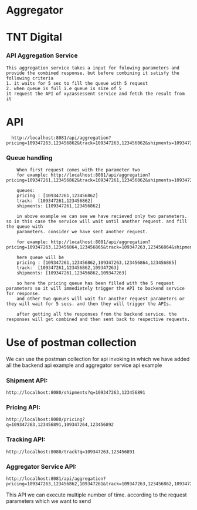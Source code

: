 # Aggregator

# TNT Digital

### API Aggregation Service
    This aggregation service takes a input for folowing parameters and provide the combined response. but before combining it satisfy the following criteria
    1. it waits for 5 sec to fill the queue with 5 request
    2. when queue is full i.e queue is size of 5
    it request the API of xyzassessent service and fetch the result from it 
    
# API 
      http://localhost:8081/api/aggregation?pricing=109347263,123456862&track=109347263,123456862&shipments=109347263,123456862
    
### Queue handling
        When first request comes with the parameter two 
        for example: http://localhost:8081/api/aggregation?pricing=109347261,123456862&track=109347261,123456862&shipments=109347261,123456862
        
        queues:
        pricing : [109347261,123456862]
        track:  [109347261,123456862]
        shipments: [109347261,123456862]
        
        in above example we can see we have recieved only two parameters. so in this case the service will wait until another request. and fill the queue with 
        parameters. consider we have sent another request.
        
        for example: http://localhost:8081/api/aggregation?pricing=109347263,123456864,123456865&track=109347263,123456864&shipments=109347263,123456864
        
        here queue will be 
        pricing : [109347261,123456862,109347263,123456864,123456865]
        track:  [109347261,123456862,109347263]
        shipments: [109347261,123456862,109347263]

        so here the pricing queue has been filled with the 5 request parameters so it will immedietely trigger the API to backend service for response.
        and other two queues will wait for another request parameters or they will wait for 5 secs. and then they will trigger the APIs.
        
        after getting all the responses from the backend service. the responses will get combined and then sent back to respective requests.
        
# Use of postman collection
   We can use the postman collection for api invoking
   in which we have added all the backend api example and aggregator service api
   example
   ### Shipment API:
    http://localhost:8080/shipments?q=109347263,123456891
   ### Pricing API:
    http://localhost:8080/pricing?q=109347263,123456891,109347264,123456892
   ### Tracking API:
    http://localhost:8080/track?q=109347263,123456891

  ### Aggregator Service API:
    http://localhost:8081/api/aggregation?pricing=109347263,123456862,109347261&track=109347263,123456862,109347261&shipments=109347263,123456862,109347261
   This API we can execute multiple number of time. according to the request parameters which we want to send






